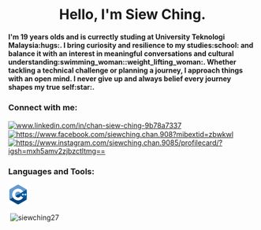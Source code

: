 <h1 align="center">Hello, I'm Siew Ching.


<h4 align="left">I'm 19 years olds and is currectly studing at University Teknologi Malaysia:hugs:. I bring curiosity and resilience to my studies:school: and balance it with an interest in meaningful conversations and cultural understanding:swimming_woman::weight_lifting_woman:. Whether tackling a technical challenge or planning a journey, I approach things with an open mind. I never give up and always belief every journey shapes my true self:star:.</h3>

<h3 align="left">Connect with me:</h3>
<p align="left">
<a href="https://linkedin.com/in/www.linkedin.com/in/chan-siew-ching-9b78a7337" target="blank"><img align="center" src="https://raw.githubusercontent.com/rahuldkjain/github-profile-readme-generator/master/src/images/icons/Social/linked-in-alt.svg" alt="www.linkedin.com/in/chan-siew-ching-9b78a7337" height="30" width="40" /></a>
<a href="https://fb.com/https://www.facebook.com/siewching.chan.908?mibextid=zbwkwl" target="blank"><img align="center" src="https://raw.githubusercontent.com/rahuldkjain/github-profile-readme-generator/master/src/images/icons/Social/facebook.svg" alt="https://www.facebook.com/siewching.chan.908?mibextid=zbwkwl" height="30" width="40" /></a>
<a href="https://instagram.com/https://www.instagram.com/siewching.chan.9085/profilecard/?igsh=mxh5amv2zjbzctltmg==" target="blank"><img align="center" src="https://raw.githubusercontent.com/rahuldkjain/github-profile-readme-generator/master/src/images/icons/Social/instagram.svg" alt="https://www.instagram.com/siewching.chan.9085/profilecard/?igsh=mxh5amv2zjbzctltmg==" height="30" width="40" /></a>
</p>

<h3 align="left">Languages and Tools:</h3>
<p align="left"> <a href="https://www.w3schools.com/cpp/" target="_blank" rel="noreferrer"> <img src="https://raw.githubusercontent.com/devicons/devicon/master/icons/cplusplus/cplusplus-original.svg" alt="cplusplus" width="40" height="40"/> </a> </p>

<p>&nbsp;<img align="center" src="https://github-readme-stats.vercel.app/api?username=siewching27&show_icons=true&locale=en" alt="siewching27" /></p>
